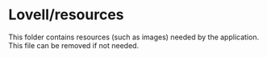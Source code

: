 # Lovell/resources

This folder contains resources (such as images) needed by the application. This file can
be removed if not needed.
